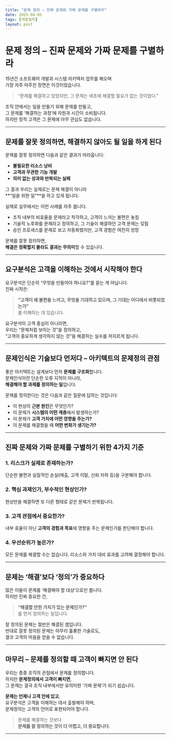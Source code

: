 ```yaml
---
title: "문제 정의 – 진짜 문제와 가짜 문제를 구별하라"
date: 2025-04-05
tags: [개발철학]
layout: post
---
```


# 문제 정의 – 진짜 문제와 가짜 문제를 구별하라

15년간 소프트웨어 개발과 시스템 아키텍처 업무를 해오며  
가장 자주 마주친 장면은 이것이었습니다.

> “문제를 해결하고 있었지만, 그 문제는 애초에 해결할 필요가 없는 것이었다.”

조직 안에서는 일을 만들기 위해 문제를 만들고,  
그 문제를 ‘해결하는 과정’에 자원과 시간이 소비됩니다.  
하지만 정작 고객은 그 문제에 아무 관심도 없습니다.

---

## 문제를 잘못 정의하면, 해결하지 않아도 될 일을 하게 된다

문제를 잘못 정의하면 다음과 같은 결과가 따라옵니다:

- **불필요한 리소스 낭비**  
- **고객과 무관한 기능 개발**  
- **의미 없는 성과와 반복되는 실패**

그 결과 우리는 실제로는 문제 해결이 아니라  
**“일을 위한 일”**을 하고 있게 됩니다.

실제로 실무에서는 이런 사례를 자주 봅니다.

- 조직 내부의 비효율을 문제라고 착각하고, 고객이 느끼는 불편은 놓침  
- 기술적 노후화를 문제라고 정의하고, 그 기술이 해결하던 고객 문제는 잊힘  
- 승인 프로세스를 문제로 보고 자동화했지만, 고객 경험은 여전히 엉망

문제를 잘못 정의하면,  
**해결은 정확할지 몰라도 결과는 무의미**할 수 있습니다.

---

## 요구분석은 고객을 이해하는 것에서 시작해야 한다

요구분석은 단순히 “무엇을 만들어야 하나요?”를 묻는 게 아닙니다.  
진짜 시작은:

> **“고객이 왜 불편을 느끼고, 무엇을 기대하고 있으며, 그 기대는 어디에서 비롯되었는가”**  
를 이해하는 데 있습니다.

요구분석이 고객 중심이 아니라면,  
우리는 “문제처럼 보이는 것”을 정의하고,  
“고객이 중요하게 생각하지 않는 것”을 해결하는 실수를 저지르게 됩니다.

---

## 문제인식은 기술보다 먼저다 – 아키텍트의 문제정의 관점

좋은 아키텍트는 설계보다 먼저 **문제를 구조화**합니다.  
문제인식이란 단순한 오류 지적이 아니라,  
**해결해야 할 과제를 정의하는 일**입니다.

문제를 정의한다는 것은 다음과 같은 질문에 답하는 것입니다:

- 이 현상의 **근본 원인**은 무엇인가?  
- 이 문제가 **시스템의 어떤 계층**에서 발생하는가?  
- 이 문제가 **고객 가치에 어떤 영향을 주는가?**  
- 이 문제를 해결했을 때 **어떤 변화가 생기는가?**

---

## 진짜 문제와 가짜 문제를 구별하기 위한 4가지 기준

### 1. 리스크가 실제로 존재하는가?
단순한 불편과 실질적인 손실(매출, 고객 이탈, 신뢰 저하 등)을 구분해야 합니다.

### 2. 핵심 과제인가, 부수적인 현상인가?
현상만을 해결하면 또 다른 형태로 같은 문제가 반복됩니다.

### 3. 고객 관점에서 중요한가?
내부 효율이 아닌 **고객의 경험과 목표**에 영향을 주는 문제인가를 판단해야 합니다.

### 4. 우선순위가 높은가?
모든 문제를 해결할 수는 없습니다. 리소스와 가치 대비 효과를 고려해 결정해야 합니다.

---

## 문제는 ‘해결’보다 ‘정의’가 중요하다

많은 이들이 문제를 ‘해결해야 할 대상’으로만 봅니다.  
하지만 진짜 중요한 건,

> **“해결할 만한 가치가 있는 문제인가?”**  
를 먼저 정의하는 일입니다.

잘 정의된 문제는 절반은 해결된 셈입니다.  
반대로 잘못 정의된 문제는 아무리 훌륭한 기술로도,  
결코 고객의 마음을 얻을 수 없습니다.

---

## 마무리 – 문제를 정의할 때 고객이 빠지면 안 된다

우리는 종종 조직의 관점에서 문제를 정의합니다.  
하지만 **문제정의에서 고객이 빠지면**,  
그 문제는 결국 조직 내부에서만 유의미한 ‘가짜 문제’가 되기 쉽습니다.

**문제는 언제나 고객 안에 있고**,  
요구분석은 고객을 이해하는 데서 출발해야 하며,  
문제정의는 고객의 언어로 표현되어야 합니다.

> 문제를 해결하는 것보다  
> **문제를 잘 정의하는 것이 더 어렵고, 더 중요합니다.**

---